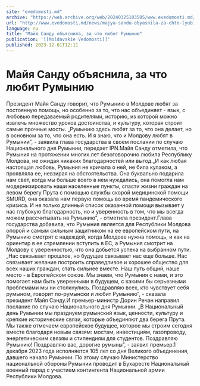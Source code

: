 ```yaml
---
site: "evedomosti.md"
archive: "https://web.archive.org/web/20240325103505/www.evedomosti.md/news/majya-sandu-obyasnila-za-chto-lyubit-rumyniyu"
url: "http://www.evedomosti.md/news/majya-sandu-obyasnila-za-chto-lyubit-rumyniyu"
language: ru
title: "Майя Санду объяснила, за что любит Румынию"
publication: '[[Moldavskie Vedomosti]]'
published: 2023-12-01T12:11
---
```


# Майя Санду объяснила, за что любит Румынию

Президент Майя Санду говорит, что Румынию в Молдове любят за постоянную помощь, но особенно за то, что нас объединяет - язык, с любовью передаваемый родителями, историю, из которой можно извлечь множество уроков достоинства, и культуру, которая строит самые прочные мосты. „Румынию здесь любят за то, что она делает, но в основном за то, что она есть. И я знаю, что и Молдову любят в Румынии”, - заявила глава государства в своем послании по случаю Национального дня Румынии, передает IPN.Майя Санду отметила, что Румыния на протяжении многих лет безоговорочно любила Республику Молдова, не ожидая никаких благодарностей или выгод.„И как любая настоящая любовь, Румыния не кричала о ней, не била кулаком, а проявляла ее, невзирая на обстоятельства. Она буквально подарила нам свет, когда мы больше всего в нем нуждались, она помогла нам модернизировать наши населенные пункты, спасти жизни граждан на левом берегу Прута с помощью службы скорой медицинской помощи SMURD, она оказала нам первую помощь во время пандемического кризиса. И не только длинный список оказанной помощи вызывает у нас глубокую благодарность, но и уверенность в том, что мы всегда можем рассчитывать на Румынию”, - отметила президент.Глава государства добавила, что Румыния является для Республики Молдова опорой и самым сильным защитником на ее европейском пути, на Румынию смотрят с надеждой, когда Молдове нужна помощь, и как на ориентир в ее стремлении вступить в ЕС, а Румыния смотрит на Молдову с уверенностью, что она добьется успеха на выбранном пути.„Нас связывает прошлое, но будущее связывает нас еще больше. Нас связывает желание построить справедливое и хорошее общество для всех наших граждан, стать сильнее вместе. Наш путь общий, наше место - в Европейском союзе. Мы знаем, что Румыния с нами, и это помогает нам быть уверенными в будущем, с какими бы серьезными проблемами мы ни столкнулись. Поздравляю всех, кто чувствует себя румыном, говорит по-румынски и любит Румынию”, - сказала президент Майя Санду.И премьер-министр Дорин Речан направил послание по случаю Национального дня Румынии. „В Национальный день Румынии мы празднуем румынский язык, ценности, культуру и крепкие исторические связи, которые объединяют два берега Прута. Мы также отмечаем европейское будущее, которое мы строим сегодня вместе благодаря новым связям: мостам, инвестициям, газопроводу, энергетическим связям и стипендиям для студентов. Поздравляю Румынию! Поздравляю вас, дорогие румыны”, - заявил премьер.1 декабря 2023 года исполняется 105 лет со дня Великого объединения, давшего начало Румынии. По этому случаю Министерство национальной обороны Румынии проводит в Бухаресте Национальный военный парад с участием контингента Национальной армии Республики Молдова.